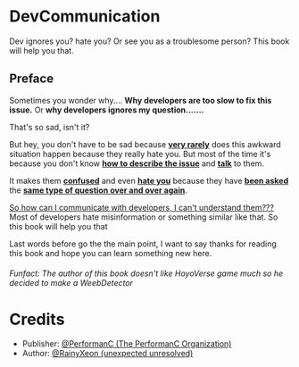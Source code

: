 # DevCommunication
Dev ignores you? hate you? Or see you as a troublesome person? This book will help you that.

## Preface

Sometimes you wonder why.... **Why developers are too slow to fix this issue.** Or **why developers ignores my question.......**

That's so sad, isn't it?

But hey, you don't have to be sad because <u>**very rarely**</u> does this awkward situation happen because they really hate you. But most of the time it's because you don't know <u>**how to describe the issue**</u> and <u>**talk**</u> to them.

It makes them <u>**confused**</u> and even <u>**hate you**</u> because they have <u>**been asked**</u> the <u>**same type of question over and over again**</u>.

<u>So how can I communicate with developers, I can't understand them???</u> Most of developers hate misinformation or something similar like that. So this book will help you that

Last words before go the the main point, I want to say thanks for reading this book and hope you can learn something new here.

###### Funfact: The author of this book doesn't like HoyoVerse game much so he decided to make a WeebDetector

# Credits
- Publisher: [@PerformanC (The PerformanC Organization)](https://github.com/PerformanC)
- Author: [@RainyXeon (unexpected unresolved)](https://github.com/RainyXeon)